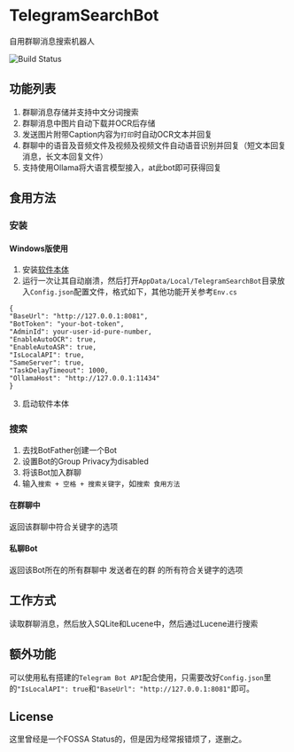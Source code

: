 # TelegramSearchBot
自用群聊消息搜索机器人

![Build Status](https://github.com/ModerRAS/TelegramSearchBot/actions/workflows/push.yml/badge.svg)
## 功能列表
1. 群聊消息存储并支持中文分词搜索
1. 群聊消息中图片自动下载并OCR后存储
1. 发送图片附带Caption内容为`打印`时自动OCR文本并回复
1. 群聊中的语音及音频文件及视频及视频文件自动语音识别并回复（短文本回复消息，长文本回复文件）
1. 支持使用Ollama将大语言模型接入，at此bot即可获得回复

## 食用方法

### 安装
#### Windows版使用
1. 安装[软件本体](https://clickonce.miaostay.com/TelegramSearchBot/Publish.html)
2. 运行一次让其自动崩溃，然后打开`AppData/Local/TelegramSearchBot`目录放入`Config.json`配置文件，格式如下，其他功能开关参考`Env.cs`

```
{
"BaseUrl": "http://127.0.0.1:8081",
"BotToken": "your-bot-token",
"AdminId": your-user-id-pure-number,
"EnableAutoOCR": true,
"EnableAutoASR": true,
"IsLocalAPI": true,
"SameServer": true,
"TaskDelayTimeout": 1000,
"OllamaHost": "http://127.0.0.1:11434"
}
```

3. 启动软件本体

### 搜索

1. 去找BotFather创建一个Bot
2. 设置Bot的Group Privacy为disabled
3. 将该Bot加入群聊
4. 输入`搜索 + 空格 + 搜索关键字`，如`搜索 食用方法`

#### 在群聊中

返回该群聊中符合关键字的选项

#### 私聊Bot

返回该Bot所在的所有群聊中 发送者在的群 的所有符合关键字的选项

## 工作方式
读取群聊消息，然后放入SQLite和Lucene中，然后通过Lucene进行搜索

## 额外功能
可以使用私有搭建的`Telegram Bot API`配合使用，只需要改好`Config.json`里的`"IsLocalAPI": true`和`"BaseUrl": "http://127.0.0.1:8081"`即可。
## License
这里曾经是一个FOSSA Status的，但是因为经常报错烦了，遂删之。